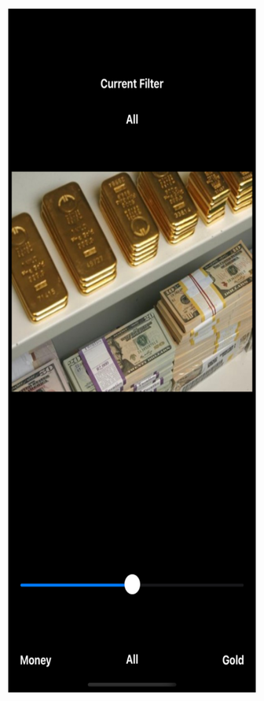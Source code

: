 <img src="https://raw.githubusercontent.com/mertyzk/TutorialApps2/main/UseOfSliders/applicationDesign.png" height="1389" width="642"></img>
